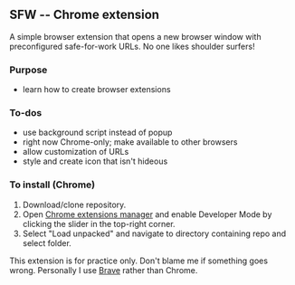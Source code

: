 ## SFW -- Chrome extension
A simple browser extension that opens a new browser window with preconfigured safe-for-work URLs. No one likes shoulder surfers!

### Purpose
* learn how to create browser extensions

### To-dos
* use background script instead of popup
* right now Chrome-only; make available to other browsers
* allow customization of URLs
* style and create icon that isn't hideous

### To install (Chrome)
1. Download/clone repository.
2. Open [Chrome extensions manager](chrome://extensions/) and enable Developer Mode by clicking the slider in the top-right corner.
3. Select "Load unpacked" and navigate to directory containing repo and select folder.

This extension is for practice only. Don't blame me if something goes wrong. Personally I use [Brave](https://brave.com) rather than Chrome.